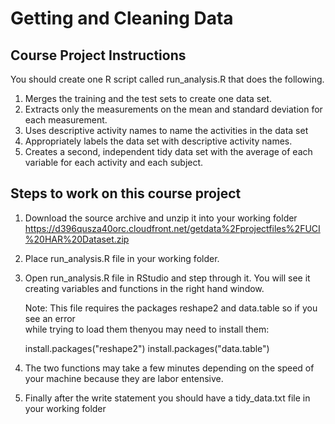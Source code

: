 # Getting and Cleaning Data

## Course Project Instructions

You should create one R script called run_analysis.R that does the following.

1. Merges the training and the test sets to create one data set.
2. Extracts only the measurements on the mean and standard deviation for each measurement.
3. Uses descriptive activity names to name the activities in the data set
4. Appropriately labels the data set with descriptive activity names.
5. Creates a second, independent tidy data set with the average of each variable for each activity and each subject.

## Steps to work on this course project

1.  Download the source archive and unzip it into your working folder
https://d396qusza40orc.cloudfront.net/getdata%2Fprojectfiles%2FUCI%20HAR%20Dataset.zip 

2.  Place run_analysis.R file in your working folder.

3.  Open run_analysis.R file in RStudio and step through it. You will see it creating
    variables and functions in the right hand window.
    
    Note:  This file requires the packages reshape2 and data.table so if you see an error   
    while trying to load them thenyou may need to install them:
      
    install.packages("reshape2")
    install.packages("data.table")

4.  The two functions may take a few minutes depending on the speed of your machine because they 
    are labor entensive.

5.  Finally after the write statement you should have a tidy_data.txt file in your working folder

